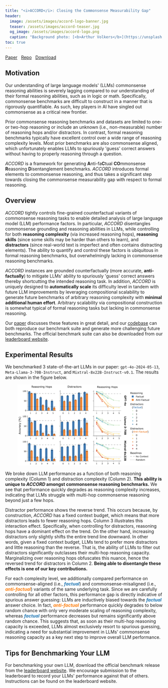 ```yaml
---
title: "<i>ACCORD</i>: Closing the Commonsense Measurability Gap"
header:
  image: /assets/images/accord-logo-banner.jpg
  teaser: /assets/images/accord-teaser.jpg
  og_image: /assets/images/accord-logo.png
  caption: "Background photo: [<b>Arthur Volkers</b>](https://unsplash.com/photos/blue-sky-with-stars-during-night-time-GX542ehZwSk)"
toc: true
---
```


<i class="fa-solid fa-book"></i> [Paper](https://arxiv.org/abs/2406.02804) &nbsp;
<i class="fab fa-fw fa-github"></i> [Repo](https://github.com/francois-rd/accord/) &nbsp;
<i class="fas fa-download"></i> [Download](https://www.codabench.org/competitions/3160/)

## Motivation

Our understanding of large language models' (LLMs) commonsense reasoning abilities is severely lagging compared to our understanding of their formal reasoning abilities, such as in logic or math. Specifically, commonsense benchmarks are difficult to construct in a manner that is rigorously quantifiable. As such, key players in AI have singled out commonsense as a critical new frontier.

Prior commonsense reasoning benchmarks and datasets are limited to one- or two-hop reasoning or include an unknown (i.e., non-measurable) number of reasoning hops and/or distractors. In contrast, formal reasoning benchmarks typically have excellent control over a wide range of reasoning complexity levels. Most prior benchmarks are also commonsense aligned, which unfortunately enables LLMs to spuriously 'guess' correct answers without having to properly reasoning through a question.

*ACCORD* is a framework for generating **A**nti-fa**C**tual **CO**mmonsense **R**easoning **D**isentanglement benchmarks. *ACCORD* introduces formal elements to commonsense reasoning, and thus takes a significant step towards closing the commonsense measurability gap with respect to formal reasoning.

## Overview

*ACCORD* tightly controls fine-grained counterfactual variants of commonsense reasoning tasks to enable detailed analysis of large language model (LLM) performance factors. In particular, *ACCORD* disentangles commonsense grounding and reasoning abilities in LLMs, while controlling for both **reasoning complexity** (via increased reasoning hops), **reasoning skills** (since some skills may be harder than others to learn), and **distractors** (since real-world text is imperfect and often contains distracting elements). The ability to quantify and control these factors is ubiquitous in formal reasoning benchmarks, but overwhelmingly lacking in commonsense reasoning benchmarks.

*ACCORD* instances are grounded counterfactually (more accurate, **anti-factually**) to mitigate LLMs' ability to spuriously 'guess' correct answers thereby shortcutting the intended reasoning task. In addition, *ACCORD* is uniquely designed to **automatically scale** its difficulty level in tandem with future LLM improvements by leveraging compositional scalability to generate future benchmarks of arbitrary reasoning complexity with **minimal additional human effort**. Arbitrary scalability via compositional construction is somewhat typical of formal reasoning tasks but lacking in commonsense reasoning.

Our [paper](https://arxiv.org/abs/2406.02804) discusses these features in great detail, and our [codebase](https://github.com/francois-rd/accord/) can both reproduce our benchmark suite and generate more challenging future benchmarks. The official benchmark suite can also be downloaded from our [leaderboard website](https://www.codabench.org/competitions/3160/).

## Experimental Results

We benchmarked 3 state-of-the-art LLMs in our paper: `gpt-4o-2024-05-13`, `Meta-Llama-3-70B-Instruct`, and `Mixtral-8x22B-Instruct-v0.1`. The results are shown in the figure below.

<figure> 
  <a href="/assets/images/accord-results.png"><img src="/assets/images/accord-results.png" alt="Performance of state-of-the-art LLMs on <i>ACCORD</i>."></a>
</figure> 

We broke down LLM performance as a function of both reasoning complexity (Column 1) and distraction complexity (Column 2).
**This ability is unique to *ACCORD* amongst commonsense reasoning benchmarks.**
We see that performance quickly degrades as reasoning complexity increases, indicating that LLMs struggle with multi-hop commonsense reasoning beyond just a few hops.

Distractor performance shows the reverse trend.
This occurs because, by construction, *ACCORD* has a fixed context budget, which means that more distractors leads to fewer reasoning hops.
Column 3 illustrates this interaction effect.
Specifically, when controlling for distractors, reasoning hops have a dominant effect on the trend.
On the other hand, increasing distractors only slightly shifts the entire trend line downward.
In other words, given a fixed context budget, LLMs tend to prefer more distractors and little reasoning than the reverse.
That is, the ability of LLMs to filter out distractors significantly outclasses their multi-hop reasoning capacity.
Marginalizing over reasoning hops obfuscates this nuance, hence the reversed trend for distractors in Column 2.
**Being able to disentangle these effects is one of our key contributions.**

For each complexity level, we additionally compared performance on commonsense-aligned (i.e., <span style="color:#1f77b4"><b><i>factual</i></b></span>) and commonsense-misaligned (i.e., <span style="color:#ff7f0e"><b><i>anti-factual</i></b></span>) variants of the same underlying task. 
Since we are carefully controlling for all other factors, this performance gap is directly indicative of spurious answer guessing: LLMs are inductively biased towards the <span style="color:#1f77b4"><b><i>factual</i></b></span> answer choice.
In fact, <span style="color:#ff7f0e"><b><i>anti-factual</i></b></span> performance quickly degrades to below random chance with only very moderate scaling of reasoning complexity, whereas <span style="color:#1f77b4"><b><i>factual</i></b></span> performance decreases but remains significantly above random chance.
This suggests that, as soon as their multi-hop reasoning capacity is exceeded, LLMs almost exclusively resort to spurious guessing, indicating a need for substantial improvement in LLMs' commonsense reasoning capacity as a key next step to improve overall LLM performance.

## Tips for Benchmarking Your LLM

For benchmarking your own LLM, download the official benchmark release from the [leaderboard website](https://www.codabench.org/competitions/3160/). We encourage submission to the leaderboard to record your LLMs' performance against that of others. Instructions can be found on the leaderboard website.

